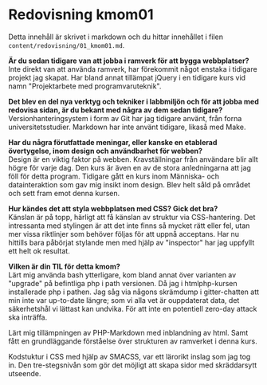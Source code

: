 ---
---
Redovisning kmom01
=

Detta innehåll är skrivet i markdown och du hittar innehållet i filen `content/redovisning/01_kmom01.md`.

**Är du sedan tidigare van att jobba i ramverk för att bygga webbplatser?**  
Inte direkt van att använda ramverk, har förekommit något enstaka i tidigare projekt jag skapat.
Har bland annat tillämpat jQuery i en tidigare kurs vid namn "Projektarbete med programvaruteknik".

**Det blev en del nya verktyg och tekniker i labbmiljön och för att jobba med redovisa sidan, är du bekant med några av dem sedan tidigare?**  
Versionhanteringsystem i form av Git har jag tidigare använt, från forna universitetsstudier.
Markdown har inte använt tidigare, likaså med Make.

**Har du några förutfattade meningar, eller kanske en etablerad övertygelse, inom design och användbarhet för webben?**  
Design är en viktig faktor på webben. Kravställningar från användare blir allt högre för varje dag.
Den kurs är även en av de stora anledningarna att jag föll för detta program.
Tidigare gått en kurs inom Människa- och datainteraktion som gav mig insikt inom design.
Blev helt såld på området och sett fram emot denna kursen.

**Hur kändes det att styla webbplatsen med CSS? Gick det bra?**  
Känslan är på topp, härligt att få känslan av struktur via CSS-hantering.
Det intressanta med stylingen är att det inte finns så mycket rätt eller fel,
utan mer vissa riktlinjer som behöver följas för att uppnå acceptans.
Har nu hittills bara påbörjat stylande men med hjälp av "inspector" har jag uppfyllt ett helt ok resultat.

**Vilken är din TIL för detta kmom?**  
Lärt mig använda bash ytterligare, kom bland annat över varianten av "upgrade" på befintliga php i path versionen.
Då jag i htmlphp-kursen installerade php i pathen.
Jag såg via någons skrämdump i gitter-chatten att min inte var up-to-date längre;
som vi alla vet är ouppdaterat data, det säkerhetshål vi lättast kan undvika.
För att inte en potentiell zero-day attack ska inträffa.

Lärt mig tillämpningen av PHP-Markdown med inblandning av html.
Samt fått en grundläggande förståelse över strukturen av ramverket i denna kurs.

Kodstuktur i CSS med hjälp av SMACSS, var ett lärorikt inslag som jag tog in.
Den tre-stegsnivån som gör det möjligt att skapa sidor med skräddarsytt utseende.

